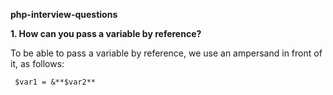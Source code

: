 **php-interview-questions**

**1. How can you pass a variable by reference?**

To be able to pass a variable by reference, we use an ampersand in front of it, as follows: 
```
 $var1 = &**$var2**

```